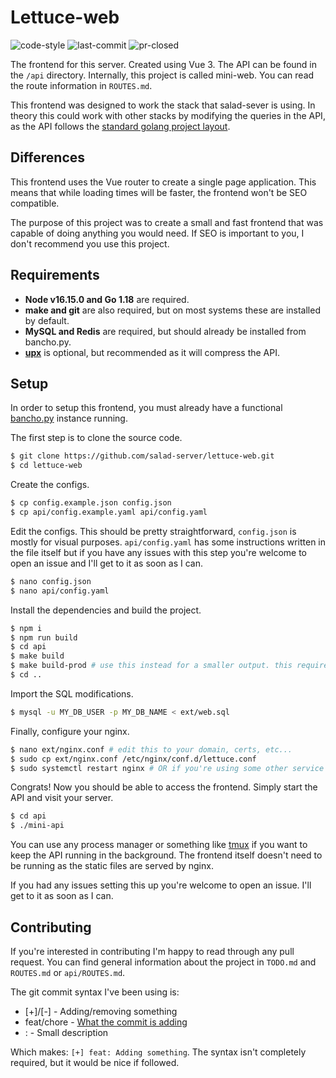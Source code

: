 # Lettuce-web

![code-style](https://img.shields.io/badge/code_style-prettier-ff69b4.svg) ![last-commit](https://img.shields.io/github/last-commit/salad-server/lettuce-web) ![pr-closed](https://img.shields.io/github/issues-pr-closed/salad-server/lettuce-web)

The frontend for this server. Created using Vue 3. The API can be found in the `/api` directory. Internally, this project is called mini-web. You can read the route information in `ROUTES.md`.

This frontend was designed to work the stack that salad-sever is using. In theory this could work with other stacks by modifying the queries in the API, as the API follows the [standard golang project layout](https://github.com/golang-standards/project-layout).

## Differences

This frontend uses the Vue router to create a single page application. This means that while loading times will be faster, the frontend won't be SEO compatible.

The purpose of this project was to create a small and fast frontend that was capable of doing anything you would need. If SEO is important to you, I don't recommend you use this project.

## Requirements

-   **Node v16.15.0 and Go 1.18** are required.
-   **make and git** are also required, but on most systems these are installed by default.
-   **MySQL and Redis** are required, but should already be installed from bancho.py.
-   **[upx](https://upx.github.io/)** is optional, but recommended as it will compress the API.

## Setup

In order to setup this frontend, you must already have a functional [bancho.py](https://github.com/osuAkatsuki/bancho.py) instance running.

The first step is to clone the source code.

```sh
$ git clone https://github.com/salad-server/lettuce-web.git
$ cd lettuce-web
```

Create the configs.

```sh
$ cp config.example.json config.json
$ cp api/config.example.yaml api/config.yaml
```

Edit the configs. This should be pretty straightforward, `config.json` is mostly for visual purposes. `api/config.yaml` has some instructions written in the file itself but if you have any issues with this step you're welcome to open an issue and I'll get to it as soon as I can.

```sh
$ nano config.json
$ nano api/config.yaml
```

Install the dependencies and build the project.

```sh
$ npm i
$ npm run build
$ cd api
$ make build
$ make build-prod # use this instead for a smaller output. this requires upx to be installed though. this is completely optional
$ cd ..
```

Import the SQL modifications.

```sh
$ mysql -u MY_DB_USER -p MY_DB_NAME < ext/web.sql
```

Finally, configure your nginx.

```sh
$ nano ext/nginx.conf # edit this to your domain, certs, etc...
$ sudo cp ext/nginx.conf /etc/nginx/conf.d/lettuce.conf
$ sudo systemctl restart nginx # OR if you're using some other service manager
```

Congrats! Now you should be able to access the frontend. Simply start the API and visit your server.

```sh
$ cd api
$ ./mini-api
```

You can use any process manager or something like [tmux](https://github.com/tmux/tmux) if you want to keep the API running in the background. The frontend itself doesn't need to be running as the static files are served by nginx.

If you had any issues setting this up you're welcome to open an issue. I'll get to it as soon as I can.

## Contributing

If you're interested in contributing I'm happy to read through any pull request. You can find general information about the project in `TODO.md` and `ROUTES.md` or `api/ROUTES.md`.

The git commit syntax I've been using is:

-   [+]/[-] - Adding/removing something
-   feat/chore - [What the commit is adding](https://gist.github.com/Cyan903/9ea365980a9beae85092a20ce2910886)
-   : - Small description

Which makes: `[+] feat: Adding something`. The syntax isn't completely required, but it would be nice if followed.
